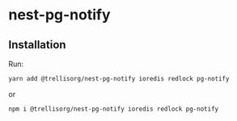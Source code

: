 # nest-pg-notify

## Installation

Run:

```bash
yarn add @trellisorg/nest-pg-notify ioredis redlock pg-notify
```

or

```bash
npm i @trellisorg/nest-pg-notify ioredis redlock pg-notify
```
